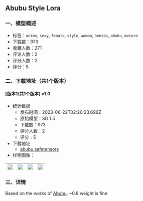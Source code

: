 ## Abubu Style Lora
### 一、模型概述

- 标签：`anime`, `sexy`, `female`, `style`, `woman`, `hentai`, `abubu`, `mature`
- 下载数：973
- 收藏人数：271
- 评论人数：2
- 评分人数：2
- 评分：5

### 二、下载地址（共1个版本）

#### [版本1/共1个版本] v1.0

- 统计数据
  - 发布时间：2023-06-22T02:20:23.696Z
  - 原始模型：SD 1.5
  - 下载数：973
  - 评分人数：2
  - 评分：5
- 下载地址
  - [abubu.safetensors](https://civitai.com/api/download/models/101273)
- 样例图像：

| <img src="https://image.civitai.com/xG1nkqKTMzGDvpLrqFT7WA/c08e8504-df7c-4c49-90e7-3feb97dfc4a1/width=450/1238940.jpeg" /> | <img src="https://image.civitai.com/xG1nkqKTMzGDvpLrqFT7WA/398900ba-1f1b-41b8-b5ad-6450ab476297/width=450/1238939.jpeg" /> | <img src="https://image.civitai.com/xG1nkqKTMzGDvpLrqFT7WA/fb785051-bee5-49a0-b443-c0fbaa059748/width=450/1238932.jpeg" /> | <img src="https://image.civitai.com/xG1nkqKTMzGDvpLrqFT7WA/8a7a5fb9-b8d5-401a-a4fe-0d0269ffc08f/width=450/1238933.jpeg" /> |
| ---- | ---- | ---- | ---- |


### 三、详情
<p>Based on the works of <a rel="ugc" href="https://www.pixiv.net/en/users/103703">Abubu</a>. ~0.8 weight is fine</p><p></p>